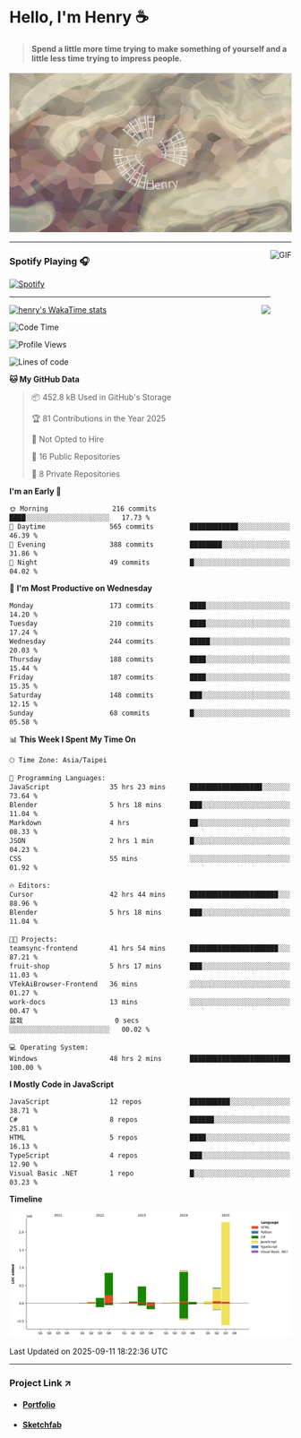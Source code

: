 # Hello, I'm Henry :coffee:

> #### Spend a little more time trying to make something of yourself and a little less time trying to impress people.
 
![](./images/cover.jpg)

---

<img align="right" alt="GIF" height="170px" src="https://media.giphy.com/media/J5B1Y8QZnzXXbLQIBu/giphy.gif" />

### Spotify Playing 🎧

[![Spotify](https://spotify-recently-played-beta.vercel.app/api/spotify)](https://open.spotify.com/user/31uznrpamxhroyd2bt7xchxgnhce)

---

<img align="right" src="https://github-readme-stats.vercel.app/api/top-langs/?username=henry5720&theme=tokyonight&hide_title=false" />

[![henry's WakaTime stats](https://github-readme-stats.vercel.app/api/wakatime?username=@henry5720&layout=compact)](https://github.com/anuraghazra/github-readme-stats)

<!--START_SECTION:waka-->
![Code Time](http://img.shields.io/badge/Code%20Time-404%20hrs%206%20mins-blue)

![Profile Views](http://img.shields.io/badge/Profile%20Views-0-blue)

![Lines of code](https://img.shields.io/badge/From%20Hello%20World%20I%27ve%20Written-5.4%20million%20lines%20of%20code-blue)

**🐱 My GitHub Data** 

> 📦 452.8 kB Used in GitHub's Storage 
 > 
> 🏆 81 Contributions in the Year 2025
 > 
> 🚫 Not Opted to Hire
 > 
> 📜 16 Public Repositories 
 > 
> 🔑 8 Private Repositories 
 > 
**I'm an Early 🐤** 

```text
🌞 Morning                216 commits         ████░░░░░░░░░░░░░░░░░░░░░   17.73 % 
🌆 Daytime                565 commits         ████████████░░░░░░░░░░░░░   46.39 % 
🌃 Evening                388 commits         ████████░░░░░░░░░░░░░░░░░   31.86 % 
🌙 Night                  49 commits          █░░░░░░░░░░░░░░░░░░░░░░░░   04.02 % 
```
📅 **I'm Most Productive on Wednesday** 

```text
Monday                   173 commits         ████░░░░░░░░░░░░░░░░░░░░░   14.20 % 
Tuesday                  210 commits         ████░░░░░░░░░░░░░░░░░░░░░   17.24 % 
Wednesday                244 commits         █████░░░░░░░░░░░░░░░░░░░░   20.03 % 
Thursday                 188 commits         ████░░░░░░░░░░░░░░░░░░░░░   15.44 % 
Friday                   187 commits         ████░░░░░░░░░░░░░░░░░░░░░   15.35 % 
Saturday                 148 commits         ███░░░░░░░░░░░░░░░░░░░░░░   12.15 % 
Sunday                   68 commits          █░░░░░░░░░░░░░░░░░░░░░░░░   05.58 % 
```


📊 **This Week I Spent My Time On** 

```text
🕑︎ Time Zone: Asia/Taipei

💬 Programming Languages: 
JavaScript               35 hrs 23 mins      ██████████████████░░░░░░░   73.64 % 
Blender                  5 hrs 18 mins       ███░░░░░░░░░░░░░░░░░░░░░░   11.04 % 
Markdown                 4 hrs               ██░░░░░░░░░░░░░░░░░░░░░░░   08.33 % 
JSON                     2 hrs 1 min         █░░░░░░░░░░░░░░░░░░░░░░░░   04.23 % 
CSS                      55 mins             ░░░░░░░░░░░░░░░░░░░░░░░░░   01.92 % 

🔥 Editors: 
Cursor                   42 hrs 44 mins      ██████████████████████░░░   88.96 % 
Blender                  5 hrs 18 mins       ███░░░░░░░░░░░░░░░░░░░░░░   11.04 % 

🐱‍💻 Projects: 
teamsync-frontend        41 hrs 54 mins      ██████████████████████░░░   87.21 % 
fruit-shop               5 hrs 17 mins       ███░░░░░░░░░░░░░░░░░░░░░░   11.03 % 
VTekAiBrowser-Frontend   36 mins             ░░░░░░░░░░░░░░░░░░░░░░░░░   01.27 % 
work-docs                13 mins             ░░░░░░░░░░░░░░░░░░░░░░░░░   00.47 % 
盆栽                       0 secs              ░░░░░░░░░░░░░░░░░░░░░░░░░   00.02 % 

💻 Operating System: 
Windows                  48 hrs 2 mins       █████████████████████████   100.00 % 
```

**I Mostly Code in JavaScript** 

```text
JavaScript               12 repos            ██████████░░░░░░░░░░░░░░░   38.71 % 
C#                       8 repos             ██████░░░░░░░░░░░░░░░░░░░   25.81 % 
HTML                     5 repos             ████░░░░░░░░░░░░░░░░░░░░░   16.13 % 
TypeScript               4 repos             ███░░░░░░░░░░░░░░░░░░░░░░   12.90 % 
Visual Basic .NET        1 repo              █░░░░░░░░░░░░░░░░░░░░░░░░   03.23 % 
```



**Timeline**

![Lines of Code chart](https://raw.githubusercontent.com/henry5720/henry5720/main/assets/bar_graph.png)


 Last Updated on 2025-09-11 18:22:36 UTC
<!--END_SECTION:waka-->

---

### Project Link ↗️

- #### [Portfolio](https://drive.google.com/file/d/1kb96bzn4Bhdb4pImsUvKz9Oi9cx455D2/view?usp=drivesdk)
- #### [Sketchfab](https://sketchfab.com/henry4294967296/models)

